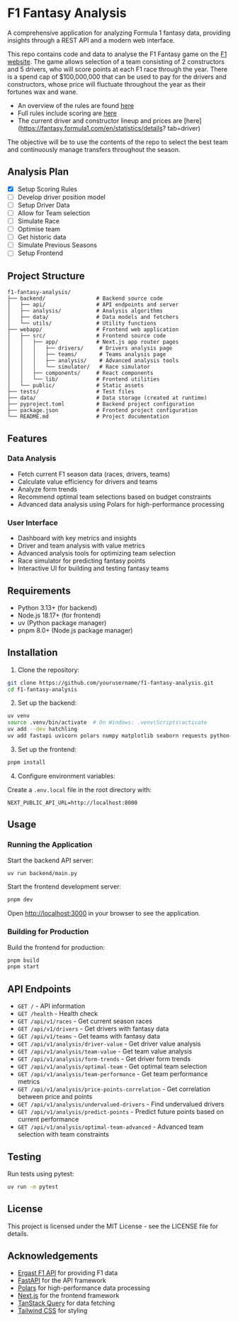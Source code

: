# F1 Fantasy Analysis

A comprehensive application for analyzing Formula 1 fantasy data, providing insights through a REST API and a modern web interface.

This repo contains code and data to analyse the F1 Fantasy game on the [F1 website](https://fantasy.formula1.com/en/). The 
game allows selection of a team consisting of 2 constructors and 5 drivers, who will score points at each F1 race through the 
year. There is a spend cap of $100,000,000 that can be used to pay for the drivers and constructors, whose price will 
fluctuate throughout the year as their fortunes wax and wane.

- An overview of the rules are found [here](https://fantasy.formula1.com/en/how-to-play)
- Full rules include scoring are [here](https://fantasy.formula1.com/en/game-rules)
- The current driver and constructor lineup and prices are [here](https://fantasy.formula1.com/en/statistics/details?
tab=driver)

The objective will be to use the contents of the repo to select the best team and continuously manage transfers throughout the 
season.

## Analysis Plan

- [x] Setup Scoring Rules
- [ ] Develop driver position model
- [ ] Setup Driver Data
- [ ] Allow for Team selection
- [ ] Simulate Race
- [ ] Optimise team
- [ ] Get historic data
- [ ] Simulate Previous Seasons
- [ ] Setup Frontend

## Project Structure

```
f1-fantasy-analysis/
├── backend/                # Backend source code
│   ├── api/                # API endpoints and server
│   ├── analysis/           # Analysis algorithms
│   ├── data/               # Data models and fetchers
│   └── utils/              # Utility functions
├── webapp/                 # Frontend web application
│   ├── src/                # Frontend source code
│   │   ├── app/            # Next.js app router pages
│   │   │   ├── drivers/     # Drivers analysis page
│   │   │   ├── teams/       # Teams analysis page
│   │   │   ├── analysis/    # Advanced analysis tools
│   │   │   └── simulator/   # Race simulator
│   │   ├── components/     # React components
│   │   └── lib/            # Frontend utilities
│   └── public/             # Static assets
├── tests/                  # Test files
├── data/                   # Data storage (created at runtime)
├── pyproject.toml          # Backend project configuration
├── package.json            # Frontend project configuration
└── README.md               # Project documentation
```

## Features

### Data Analysis
- Fetch current F1 season data (races, drivers, teams)
- Calculate value efficiency for drivers and teams
- Analyze form trends
- Recommend optimal team selections based on budget constraints
- Advanced data analysis using Polars for high-performance processing

### User Interface
- Dashboard with key metrics and insights
- Driver and team analysis with value metrics
- Advanced analysis tools for optimizing team selection
- Race simulator for predicting fantasy points
- Interactive UI for building and testing fantasy teams

## Requirements

- Python 3.13+ (for backend)
- Node.js 18.17+ (for frontend)
- uv (Python package manager)
- pnpm 8.0+ (Node.js package manager)

## Installation

1. Clone the repository:

```bash
git clone https://github.com/yourusername/f1-fantasy-analysis.git
cd f1-fantasy-analysis
```

2. Set up the backend:

```bash
uv venv
source .venv/bin/activate  # On Windows: .venv\Scripts\activate
uv add --dev hatchling
uv add fastapi uvicorn polars numpy matplotlib seaborn requests python-dotenv pydantic httpx pytest
```

3. Set up the frontend:

```bash
pnpm install
```

4. Configure environment variables:

Create a `.env.local` file in the root directory with:

```
NEXT_PUBLIC_API_URL=http://localhost:8000
```

## Usage

### Running the Application

Start the backend API server:

```bash
uv run backend/main.py
```

Start the frontend development server:

```bash
pnpm dev
```

Open [http://localhost:3000](http://localhost:3000) in your browser to see the application.

### Building for Production

Build the frontend for production:

```bash
pnpm build
pnpm start
```

## API Endpoints

- `GET /` - API information
- `GET /health` - Health check
- `GET /api/v1/races` - Get current season races
- `GET /api/v1/drivers` - Get drivers with fantasy data
- `GET /api/v1/teams` - Get teams with fantasy data
- `GET /api/v1/analysis/driver-value` - Get driver value analysis
- `GET /api/v1/analysis/team-value` - Get team value analysis
- `GET /api/v1/analysis/form-trends` - Get driver form trends
- `GET /api/v1/analysis/optimal-team` - Get optimal team selection
- `GET /api/v1/analysis/team-performance` - Get team performance metrics
- `GET /api/v1/analysis/price-points-correlation` - Get correlation between price and points
- `GET /api/v1/analysis/undervalued-drivers` - Find undervalued drivers
- `GET /api/v1/analysis/predict-points` - Predict future points based on current performance
- `GET /api/v1/analysis/optimal-team-advanced` - Advanced team selection with team constraints

## Testing

Run tests using pytest:

```bash
uv run -m pytest
```

## License

This project is licensed under the MIT License - see the LICENSE file for details.

## Acknowledgements

- [Ergast F1 API](https://ergast.com/mrd/) for providing F1 data
- [FastAPI](https://fastapi.tiangolo.com/) for the API framework
- [Polars](https://pola.rs/) for high-performance data processing
- [Next.js](https://nextjs.org/) for the frontend framework
- [TanStack Query](https://tanstack.com/query) for data fetching
- [Tailwind CSS](https://tailwindcss.com/) for styling